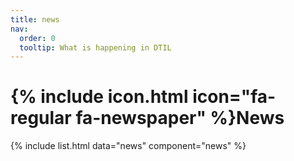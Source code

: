 ```yaml
---
title: news
nav:
  order: 0
  tooltip: What is happening in DTIL
---
```


# {% include icon.html icon="fa-regular fa-newspaper" %}News


{% include list.html data="news" component="news" %}